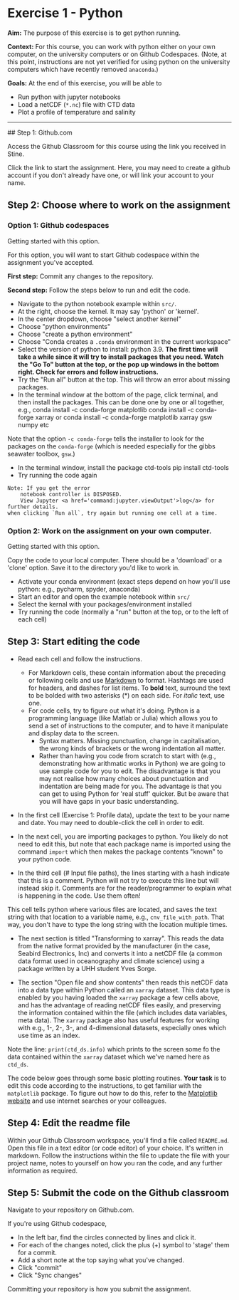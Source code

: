 # Exercise 1 - Python


**Aim:** The purpose of this exercise is to get python running.

**Context:** For this course, you can work with python either on your own computer, on the university computers or on Github Codespaces.  (Note, at this point, instructions are not yet verified for using python on the university computers which have recently removed `anaconda`.)

**Goals:** At the end of this exercise, you will be able to

- Run python with jupyter notebooks 
- Load a netCDF (`*.nc`) file with CTD data
- Plot a profile of temperature and salinity

<hr>

## Step 1: Github.com

Access the Github Classroom for this course using the link you received in Stine.

Click the link to start the assignment.  Here, you may need to create a github account if you don't already have one, or will link your account to your name.

## Step 2: Choose where to work on the assignment

### Option 1: Github codespaces

Getting started with this option.

For this option, you will want to start Github codespace within the assignment you've accepted.

**First step:** Commit any changes to the repository.

**Second step:** Follow the steps below to run and edit the code.


- Navigate to the python notebook example within `src/`.  
- At the right, choose the kernel.  It may say 'python' or 'kernel'.
- In the center dropdown, choose "select another kernel"
- Choose "python environments"
- Choose "create a python environment"
- Choose "Conda creates a `.conda` environment in the current workspace"
- Select the version of python to install: python 3.9. **The first time will take a while since it will try to install packages that you need. Watch the "Go To" button at the top, or the pop up windows in the bottom right.  Check for errors and follow instructions.**
- Try the "Run all" button at the top.  This will throw an error about missing packages. 
- In the terminal window at the bottom of the page, click terminal, and then install the packages.  This can be done one by one or all together, e.g.,
    conda install -c conda-forge matplotlib
    conda install -c conda-forge xarray
or
    conda install -c conda-forge matplotlib xarray gsw numpy
etc

Note that the option `-c conda-forge` tells the installer to look for the packages on the `conda-forge` (which is needed especially for the gibbs seawater toolbox, `gsw`.)
- In the terminal window, install the package ctd-tools
    pip install ctd-tools
- Try running the code again

```{tip}
Note: If you get the error 
    notebook controller is DISPOSED. 
    View Jupyter <a href='command:jupyter.viewOutput'>log</a> for further details.
when clicking `Run all`, try again but running one cell at a time.
```

### Option 2: Work on the assignment on your own computer.

Getting started with this option.

Copy the code to your local computer.  There should be a 'download' or a 'clone' option.  Save it to the directory you'd like to work in.

- Activate your conda environment (exact steps depend on how you'll use python: e.g., pycharm, spyder, anaconda)
- Start an editor and open the example notebook within `src/`
- Select the kernal with your packages/environment installed
- Try running the code (normally a "run" button at the top, or to the left of each cell)

## Step 3: Start editing the code

- Read each cell and follow the instructions.  
    - For Markdown cells, these contain information about the preceding or following cells and use [Markdown](https://www.markdownguide.org) to format.  Hashtags are used for headers, and dashes for list items.  To **bold** text, surround the text to be bolded with two asterisks (*) on each side.  For *italic* text, use one.
    - For code cells, try to figure out what it's doing.  Python is a programming language (like Matlab or Julia) which allows you to send a set of instructions to the computer, and to have it manipulate and display data to the screen.
        - Syntax matters.  Missing punctuation, change in capitalisation, the wrong kinds of brackets or the wrong indentation all matter.
        - Rather than having you code from scratch to start with (e.g., demonstrating how arithmatic works in Python) we are going to use sample code for you to edit.  The disadvantage is that you may not realise how many choices about punctuation and indentation are being made for you.  The advantage is that you can get to using Python for 'real stuff' quicker.  But be aware that you will have gaps in your basic understanding.  

- In the first cell (Exercise 1: Profile data), update the text to be your name and date.  You may need to double-click the cell in order to edit.

- In the next cell, you are importing packages to python.  You likely do not need to edit this, but note that each package name is imported using the command `import` which then makes the package contents "known" to your python code.

- In the third cell (# Input file paths), the lines starting with a hash indicate that this is a comment.  Python will not try to execute this line but will instead skip it.  Comments are for the reader/programmer to explain what is happening in the code.  Use them often!

This cell tells python where various files are located, and saves the text string with that location to a variable name, e.g., `cnv_file_with_path`.  That way, you don't have to type the long string with the location multiple times.

- The next section is titled "Transforming to xarray".  This reads the data from the native format provided by the manufacturer (in the case, Seabird Electronics, Inc) and converts it into a netCDF file (a common data format used in oceanography and climate science) using a package written by a UHH student Yves Sorge.

- The section "Open file and show contents" then reads this netCDF data into a data type within Python called an `xarray` dataset.  This data type is enabled by you having loaded the `xarray` package a few cells above, and has the advantage of reading netCDF files easily, and preserving the information contained within the file (which includes data variables, meta data).  The `xarray` package also has useful features for working with e.g., 1-, 2-, 3-, and 4-dimensional datasets, especially ones which use time as an index.

Note the line: `print(ctd_ds.info)` which prints to the screen some fo the data contained within the `xarray` dataset which we've named here as `ctd_ds`.

The code below goes through some basic plotting routines.  **Your task** is to edit this code according to the instructions, to get familiar with the `matplotlib` package.  To figure out how to do this, refer to the [Matplotlib website](https://matplotlib.org/stable/gallery/index) and use internet searches or your colleagues.

## Step 4: Edit the readme file

Within your Github Classroom workspace, you'll find a file called `README.md`.  Open this file in a text editor (or code editor) of your choice.  It's written in markdown.  Follow the instructions within the file to update the file with your project name, notes to yourself on how you ran the code, and any further information as required.

## Step 5: Submit the code on the Github classroom 

Navigate to your repository on Github.com.  

If you're using Github codespace, 

- In the left bar, find the circles connected by lines and click it.  
- For each of the changes noted, click the plus (+) symbol to 'stage' them for a commit.  
- Add a short note at the top saying what you've changed.
- Click "commit"
- Click "Sync changes"

Committing your repository is how you submit the assignment.